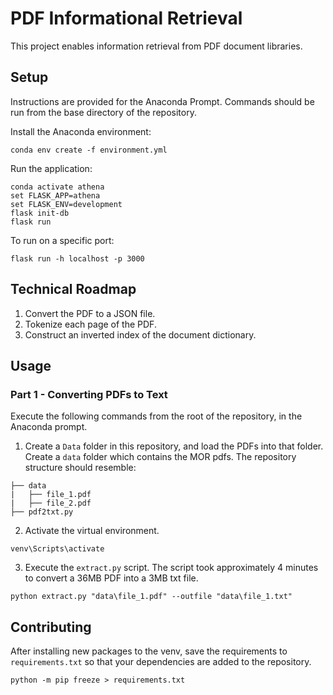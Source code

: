 # PDF Informational Retrieval

This project enables information retrieval from PDF document libraries.

## Setup
Instructions are provided for the Anaconda Prompt. Commands should be run from the base directory of the repository.

Install the Anaconda environment:
```
conda env create -f environment.yml
```

Run the application:
```
conda activate athena
set FLASK_APP=athena
set FLASK_ENV=development
flask init-db
flask run
```

To run on a specific port:
```
flask run -h localhost -p 3000
```


## Technical Roadmap
1. Convert the PDF to a JSON file.
2. Tokenize each page of the PDF.
3. Construct an inverted index of the document dictionary.


## Usage

### Part 1 - Converting PDFs to Text
Execute the following commands from the root of the repository, in the Anaconda prompt.

1. Create a `Data` folder in this repository, and load the PDFs into that folder.
Create a `data` folder which contains the MOR pdfs. The repository structure should resemble:
```
├── data
|	├── file_1.pdf
|	├── file_2.pdf
├── pdf2txt.py
```
2. Activate the virtual environment.
```
venv\Scripts\activate
```
3. Execute the `extract.py` script. The script took approximately 4 minutes to convert a 36MB PDF into a 3MB txt file.
```
python extract.py "data\file_1.pdf" --outfile "data\file_1.txt"
```

## Contributing
After installing new packages to the venv, save the requirements to `requirements.txt` so that your dependencies are added to the repository.
```
python -m pip freeze > requirements.txt
```
